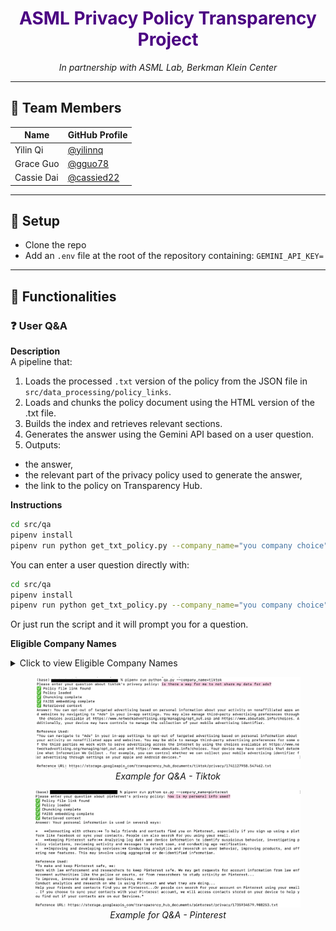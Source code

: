 <!-- README.md -->

<h1 align="center" style="color:#4b0082;">ASML Privacy Policy Transparency Project</h1>
<p align="center"><i>In partnership with ASML Lab, Berkman Klein Center</i></p>

---

## 💜 Team Members

<table>
  <thead>
    <tr>
      <th>Name</th>
      <th>GitHub Profile</th>
    </tr>
  </thead>
  <tbody>
    <tr>
      <td>Yilin Qi</td>
      <td><a href="https://github.com/yilinnq">@yilinnq</a></td>
    </tr>
    <tr>
      <td>Grace Guo</td>
      <td><a href="https://github.com/gguo78">@gguo78</a></td>
    </tr>
    <tr>
      <td>Cassie Dai</td>
      <td><a href="https://github.com/cassied22">@cassied22</a></td>
    </tr>
  </tbody>
</table>

---
## 🧰 Setup

- Clone the repo
- Add an `.env` file at the root of the repository containing: `GEMINI_API_KEY=`

---

## 🔧 Functionalities

### ❓ User Q&A

**Description**  
A pipeline that:

1. Loads the processed `.txt` version of the policy from the JSON file in `src/data_processing/policy_links`.
2. Loads and chunks the policy document using the HTML version of the .txt file.
3. Builds the index and retrieves relevant sections.
4. Generates the answer using the Gemini API based on a user question.
5. Outputs:
 - the answer,
 - the relevant part of the privacy policy used to generate the answer,
 - the link to the policy on Transparency Hub.

**Instructions**

```bash
cd src/qa
pipenv install
pipenv run python get_txt_policy.py --company_name="you company choice"
```

You can enter a user question directly with:
```bash
cd src/qa
pipenv install
pipenv run python get_txt_policy.py --company_name="you company choice" --question="your question here"
```
Or just run the script and it will prompt you for a question.

**Eligible Company Names**
<details> <summary>Click to view Eligible Company Names</summary>
"blackplanet", "bluesky", "bumble", "cato", "chess", "christian_mingle", "clubhouse",
"coffee_meets_bagel", "eharmony", "feeld", "friendster", "gab", "gettr",
"github", "gofundme", "goodreads", "her", "hinge", "instagram", "jodel", "kickstarter",
"likee", "linkedin", "mastodon", "medium", "meetup", "nextdoor", "okcupid", "parler",
"pinterest", "quora", "raya", "reddit", "sesearch_gate", "signal", "silver_singles",
"slack", "snapchat", "strava", "supernova", "telegram", "tellonym", "threads", "tiktok",
"tinder", "truth_social", "tumblr", "twitter_x", "vanatu", "vero", "whatsapp", "yareny", "youtube"
</details>

<p align="center">
  <figure>
    <img src="screenshots/qa_example.png" width="800" title="Example for Q&A - Tiktok">
    <figcaption align="center"><i>Example for Q&A - Tiktok</i></figcaption>
  </figure>
</p>

<p align="center">
  <figure>
    <img src="screenshots/qa_example2.png" width="800" title="Example for Q&A - Pinterest">
    <figcaption align="center"><i>Example for Q&A - Pinterest</i></figcaption>
  </figure>
</p>
